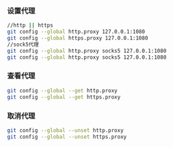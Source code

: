 ### 设置代理

```bash
//http || https
git config --global http.proxy 127.0.0.1:1080
git config --global https.proxy 127.0.0.1:1080
//sock5代理
git config --global http.proxy socks5 127.0.0.1:1080
git config --global http.proxy socks5 127.0.0.1:1080
```



### 查看代理

```bash
git config --global --get http.proxy
git config --global --get https.proxy
```



### 取消代理

```bash
git config --global --unset http.proxy
git config --global --unset https.proxy
```
